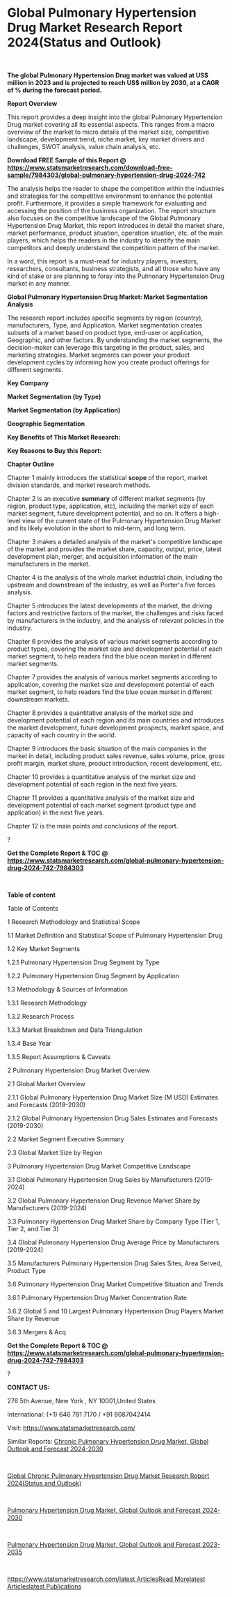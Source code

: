 <h1>Global Pulmonary Hypertension Drug Market Research Report 2024(Status and Outlook)</h1><br/><p><strong>The global Pulmonary Hypertension Drug market was valued at US$ million in 2023 and is projected to reach US$ million by 2030, at a <strong>CAGR</strong> of % during the forecast period.</strong></p>
 
 
 
 <p><strong>Report Overview</strong></p>
 
 
 
 <p>This report provides a deep insight into the global Pulmonary Hypertension Drug market covering all its essential aspects. This ranges from a macro overview of the market to micro details of the market size, competitive landscape, development trend, niche market, key market drivers and challenges, SWOT analysis, value chain analysis, etc.</p>
 
 
 
 <p><strong>Download FREE Sample of this Report @ <a href="https://www.statsmarketresearch.com/download-free-sample/7984303/global-pulmonary-hypertension-drug-2024-742">https://www.statsmarketresearch.com/download-free-sample/7984303/global-pulmonary-hypertension-drug-2024-742</a></strong></p>
 
 
 
 <p>The analysis helps the reader to shape the competition within the industries and strategies for the competitive environment to enhance the potential profit. Furthermore, it provides a simple framework for evaluating and accessing the position of the business organization. The report structure also focuses on the competitive landscape of the Global Pulmonary Hypertension Drug Market, this report introduces in detail the market share, market performance, product situation, operation situation, etc. of the main players, which helps the readers in the industry to identify the main competitors and deeply understand the competition pattern of the market.</p>
 
 
 
 <p>In a word, this report is a must-read for industry players, investors, researchers, consultants, business strategists, and all those who have any kind of stake or are planning to foray into the Pulmonary Hypertension Drug market in any manner.</p>
 
 
 
 <p><strong>Global Pulmonary Hypertension Drug Market: Market Segmentation Analysis</strong></p>
 
 
 
 <p>The research report includes specific segments by region (country), manufacturers, Type, and Application. Market segmentation creates subsets of a market based on product type, end-user or application, Geographic, and other factors. By understanding the market segments, the decision-maker can leverage this targeting in the product, sales, and marketing strategies. Market segments can power your product development cycles by informing how you create product offerings for different segments.</p>
 
 
 
 <p><strong>Key Company</strong></p>
 
 
 
 <p><strong>Market Segmentation (by Type)</strong></p>
 
 
 
 <p><strong>Market Segmentation (<strong>by Application</strong>)</strong></p>
 
 
 
 <p><strong>Geographic Segmentation</strong></p>
 
 
 
 <p><strong>Key Benefits of This Market Research:</strong></p>
 
 
 
 <p><strong>Key <strong>Reasons to Buy</strong> this Report:</strong></p>
 
 
 
 <p><strong>Chapter Outline</strong></p>
 
 
 
 <p>Chapter 1 mainly introduces the statistical <strong>scope</strong> of the report, market division standards, and market research methods.</p>
 
 
 
 <p>Chapter 2 is an executive <strong>summary</strong> of different market segments (by region, product type, application, etc), including the market size of each market segment, future development potential, and so on. It offers a high-level view of the current state of the Pulmonary Hypertension Drug Market and its likely evolution in the short to mid-term, and long term.</p>
 
 
 
 <p>Chapter 3 makes a detailed analysis of the market&#39;s competitive landscape of the market and provides the market share, capacity, output, price, latest development plan, merger, and acquisition information of the main manufacturers in the market.</p>
 
 
 
 <p>Chapter 4 is the analysis of the whole market industrial chain, including the upstream and downstream of the industry, as well as Porter&#39;s five forces analysis.</p>
 
 
 
 <p>Chapter 5 introduces the latest developments of the market, the driving factors and restrictive factors of the market, the challenges and risks faced by manufacturers in the industry, and the analysis of relevant policies in the industry.</p>
 
 
 
 <p>Chapter 6 provides the analysis of various market segments according to product types, covering the market size and development potential of each market segment, to help readers find the blue ocean market in different market segments.</p>
 
 
 
 <p>Chapter 7 provides the analysis of various market segments according to application, covering the market size and development potential of each market segment, to help readers find the blue ocean market in different downstream markets.</p>
 
 
 
 <p>Chapter 8 provides a quantitative analysis of the market size and development potential of each region and its main countries and introduces the market development, future development prospects, market space, and capacity of each country in the world.</p>
 
 
 
 <p>Chapter 9 introduces the basic situation of the main companies in the market in detail, including product sales revenue, sales volume, price, gross profit margin, market share, product introduction, recent development, etc.</p>
 
 
 
 <p>Chapter 10 provides a quantitative analysis of the market size and development potential of each region in the next five years.</p>
 
 
 
 <p>Chapter 11 provides a quantitative analysis of the market size and development potential of each market segment (product type and application) in the next five years.</p>
 
 
 
 <p>Chapter 12 is the main points and conclusions of the report.</p>
 
 
 
 <p>? </p>
 
 
 
 <div><b>Get the Complete Report & TOC @ <a href="https://www.statsmarketresearch.com/global-pulmonary-hypertension-drug-2024-742-7984303">https://www.statsmarketresearch.com/global-pulmonary-hypertension-drug-2024-742-7984303</a></b></div>
 
 
 
 <p><br />
 
 <b>Table of content</b></p>
 
 
 
 <p>Table of Contents<br />
 
 1 Research Methodology and Statistical Scope<br />
 
 1.1 Market Definition and Statistical Scope of Pulmonary Hypertension Drug<br />
 
 1.2 Key Market Segments<br />
 
 1.2.1 Pulmonary Hypertension Drug Segment by Type<br />
 
 1.2.2 Pulmonary Hypertension Drug Segment by Application<br />
 
 1.3 Methodology & Sources of Information<br />
 
 1.3.1 Research Methodology<br />
 
 1.3.2 Research Process<br />
 
 1.3.3 Market Breakdown and Data Triangulation<br />
 
 1.3.4 Base Year<br />
 
 1.3.5 Report Assumptions & Caveats<br />
 
 2 Pulmonary Hypertension Drug Market Overview<br />
 
 2.1 Global Market Overview<br />
 
 2.1.1 Global Pulmonary Hypertension Drug Market Size (M USD) Estimates and Forecasts (2019-2030)<br />
 
 2.1.2 Global Pulmonary Hypertension Drug Sales Estimates and Forecasts (2019-2030)<br />
 
 2.2 Market Segment Executive Summary<br />
 
 2.3 Global Market Size by Region<br />
 
 3 Pulmonary Hypertension Drug Market Competitive Landscape<br />
 
 3.1 Global Pulmonary Hypertension Drug Sales by Manufacturers (2019-2024)<br />
 
 3.2 Global Pulmonary Hypertension Drug Revenue Market Share by Manufacturers (2019-2024)<br />
 
 3.3 Pulmonary Hypertension Drug Market Share by Company Type (Tier 1, Tier 2, and Tier 3)<br />
 
 3.4 Global Pulmonary Hypertension Drug Average Price by Manufacturers (2019-2024)<br />
 
 3.5 Manufacturers Pulmonary Hypertension Drug Sales Sites, Area Served, Product Type<br />
 
 3.6 Pulmonary Hypertension Drug Market Competitive Situation and Trends<br />
 
 3.6.1 Pulmonary Hypertension Drug Market Concentration Rate<br />
 
 3.6.2 Global 5 and 10 Largest Pulmonary Hypertension Drug Players Market Share by Revenue<br />
 
 3.6.3 Mergers & Acq</p>
 
 
 
 <div><b>Get the Complete Report & TOC @ <a href="https://www.statsmarketresearch.com/global-pulmonary-hypertension-drug-2024-742-7984303">https://www.statsmarketresearch.com/global-pulmonary-hypertension-drug-2024-742-7984303</a></b></div>
 
 
 
 <p>? </p>
 
 
 
 <p><b>CONTACT US:</b><br />
 
 276 5th Avenue, New York , NY 10001,United States<br />
 
 International: (+1) 646 781 7170 / +91 8087042414<br />
 
 Visit: <a href="https://www.statsmarketresearch.com/">https://www.statsmarketresearch.com/</a><br />
 
 Similar Reports: <a href="https://www.statsmarketresearch.com/global-pulmonary-hypertension-drug-2024-742-7984303">Chronic Pulmonary Hypertension Drug Market, Global Outlook and Forecast 2024-2030</a><br />
 
 <br />
 
 <a href="https://www.statsmarketresearch.com/global-pulmonary-hypertension-drug-2024-742-7984303">Global Chronic Pulmonary Hypertension Drug Market Research Report 2024(Status and Outlook)</a><br />
 
 <br />
 
 <a href="https://www.statsmarketresearch.com/global-pulmonary-hypertension-drug-2024-742-7984303">Pulmonary Hypertension Drug Market, Global Outlook and Forecast 2024-2030</a><br />
 
 <br />
 
 <a href="https://www.statsmarketresearch.com/global-pulmonary-hypertension-drug-2024-742-7984303">Pulmonary Hypertension Drug Market, Global Outlook and Forecast 2023-2035</a><br />
 
 <br />
 
 <a href="https://gyeongbokgung.com">https://www.statsmarketresearch.com/</a><a href="https://hallyeomaritime.com">latest Articles</a><a href="https://jingwansa.com">Read More</a><a href="https://nguoiviet.jp/">latest Articles</a><a href="https://www.intelmarketresearch.com/">latest Publications</a></p>